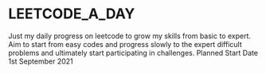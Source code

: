 # LEETCODE_A_DAY

Just my daily progress on leetcode to grow my skills from basic to expert.
Aim to start from easy codes and progress slowly to the expert difficult problems and ultimately start participating in challenges.
Planned Start Date 1st September 2021
